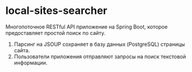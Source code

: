 # local-sites-searcher

Многопоточное RESTful API приложение на Spring Boot, которое предоставляет простой поиск по сайту.

1. Парсинг на JSOUP сохраняет в базу данных (PostgreSQL) страницы сайта.
2. Пользователи приложения отправляют запросы на поиск текстовой информации.
